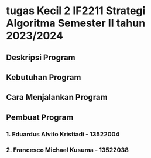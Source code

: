 # tugas Kecil 2 IF2211 Strategi Algoritma Semester II tahun 2023/2024

## Deskripsi Program

## Kebutuhan Program

## Cara Menjalankan Program

## Pembuat Program
### 1. Eduardus Alvito Kristiadi - 13522004
### 2. Francesco Michael Kusuma - 13522038